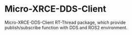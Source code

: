 # Micro-XRCE-DDS-Client
Micro-XRCE-DDS-Client RT-Thread package, which provide publish/subscribe function with DDS and ROS2 environment.
